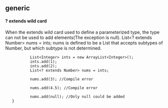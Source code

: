 ## generic

#### ? extends wild card

When the extends wild card used to define a parameterized type, the type can not be used to add elements(The exception is null).
List<? extends Number> nums = ints; nums is defined to be a List that accepts subtypes of Number, but which subtype is not determined.

```public static void main(String[] args) {
           List<Integer> ints = new ArrayList<Integer>();
           ints.add(1);
           ints.add(2);
           List<? extends Number> nums = ints;

           nums.add(3); //Compile error

           nums.add(4.5); //Compile error

           nums.add(null); //Only null could be added
   }
```